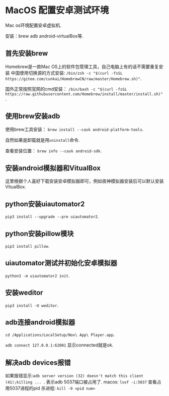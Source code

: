 # MacOS 配置安卓测试环境
  Mac os环境配置安卓虚拟机. 
  
  安装：brew adb android-virtualBox等. 
  
## 首先安装brew
Homebrew是一款Mac OS上的软件包管理工具，自己电脑上有的话不需要重复安装
  中国使用切换源的方式安装:
  `/bin/zsh -c "$(curl -fsSL https://gitee.com/cunkai/HomebrewCN/raw/master/Homebrew.sh)"`. 
  
  国外正常按照官网的cmd安装：
  `/bin/bash -c "$(curl -fsSL https://raw.githubusercontent.com/Homebrew/install/master/install.sh)"`. 
  
## 使用brew安装adb
  使用brew工具安装：
  `brew install --cask android-platform-tools`. 
  
  自然如果是卸载就是用`uninstall`命令. 
  
  查看安装位置：
  `brew info --cask android-sdk`. 
  
## 安装android模拟器和VitualBox
  这里根据个人喜好下载安装安卓模拟器即可，例如夜神模拟器安装后可以默认安装VitualBox. 
  
## python安装uiautomator2
  `pip3 install --upgrade --pre uiautomator2`. 
  
## python安装pillow模块
  `pip3 install pillow`. 
  
## uiautomator测试并初始化安卓模拟器
  `python3 -m uiautomator2 init`. 
  
## 安装weditor
  `pip3 install -U weditor`. 

## adb连接android模拟器
  `cd /Applications/LocalSetup/Nox\ App\ Player.app`. 
  
  `adb connect 127.0.0.1:62001` 显示connected就是ok. 
  
## 解决adb devices报错
  如果报错显示:`adb server version (32) doesn't match this client (41);killing ... `. 
  表示adb 5037端口被占用了. 
  macos: `lsof -i:5037` 查看占用5037进程的pid
  杀进程: `kill -9 <pid num>` 
  
  
  
  
